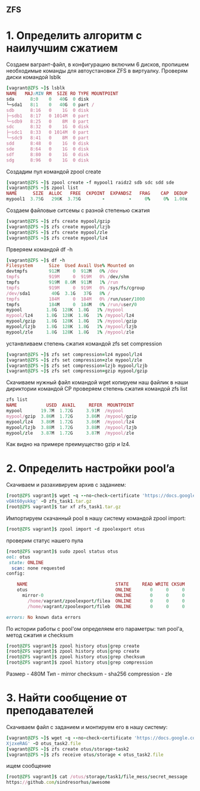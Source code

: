 ## ZFS
# 1. Определить алгоритм с наилучшим сжатием
Создаем вагрант-файл, в конфигурацию включим 6 дисков, пропишем необходимые команды для автоустановки ZFS в виртуалку.
Проверям диски командой lsblk
```ruby
[vagrant@ZFS ~]$ lsblk 
NAME   MAJ:MIN RM  SIZE RO TYPE MOUNTPOINT
sda      8:0    0   40G  0 disk 
└─sda1   8:1    0   40G  0 part /
sdb      8:16   0    1G  0 disk 
├─sdb1   8:17   0 1014M  0 part 
└─sdb9   8:25   0    8M  0 part 
sdc      8:32   0    1G  0 disk 
├─sdc1   8:33   0 1014M  0 part 
└─sdc9   8:41   0    8M  0 part 
sdd      8:48   0    1G  0 disk 
sde      8:64   0    1G  0 disk 
sdf      8:80   0    1G  0 disk 
sdg      8:96   0    1G  0 disk 
```
Создадим пул командой zpool create
```ruby
[vagrant@ZFS ~]$ zpool create -f mypool1 raidz2 sdb sdc sdd sde
[vagrant@ZFS ~]$ zpool list
NAME      SIZE  ALLOC   FREE  CKPOINT  EXPANDSZ   FRAG    CAP  DEDUP    HEALTH  ALTROOT
mypool1  3.75G   296K  3.75G        -         -     0%     0%  1.00x    ONLINE  -
```
Создаем файловые ситсемы с разной степенью сжатия
```ruby
[vagrant@ZFS ~]$ zfs create mypool/gzip
[vagrant@ZFS ~]$ zfs create mypool/lzjb
[vagrant@ZFS ~]$ zfs create mypool/zle
[vagrant@ZFS ~]$ zfs create mypool/lz4
```
Прверяем командой df -h
```ruby
[vagrant@ZFS ~]$ df -h
Filesystem      Size  Used Avail Use% Mounted on
devtmpfs        912M     0  912M   0% /dev
tmpfs           919M     0  919M   0% /dev/shm
tmpfs           919M  8.6M  911M   1% /run
tmpfs           919M     0  919M   0% /sys/fs/cgroup
/dev/sda1        40G  3.1G   37G   8% /
tmpfs           184M     0  184M   0% /run/user/1000
tmpfs           184M     0  184M   0% /run/user/0
mypool         1.8G  128K  1.8G   1% /mypool
mypool/lz4     1.8G  128K  1.8G   1% /mypool/lz4
mypool/gzip    1.8G  128K  1.8G   1% /mypool/gzip
mypool/lzjb    1.8G  128K  1.8G   1% /mypool/lzjb
mypool/zle     1.8G  128K  1.8G   1% /mypool/zle
```
устанвливаем степень сжатия командой zfs set compression
```ruby
[vagrant@ZFS ~]$ zfs set compression=lz4 mypool/lz4
[vagrant@ZFS ~]$ zfs set compression=zle mypool/zle
[vagrant@ZFS ~]$ zfs set compression=lzjb mypool/lzjb
[vagrant@ZFS ~]$ zfs set compression=gzip mypool/gzip
```
Скачиваем нужный файл командой wget 
копируем наш файлик в наши дириктории командой CP
проверяем степень сжатия командой zfs list 
```ruby
zfs list 
NAME           USED  AVAIL     REFER  MOUNTPOINT
mypool       19.7M  1.72G     3.91M  /mypool
mypool/gzip  3.86M  1.72G     3.86M  /mypool/gzip
mypool/lz4   3.86M  1.72G     3.86M  /mypool/lz4
mypool/lzjb  3.88M  1.72G     3.88M  /mypool/lzjb
mypool/zle   3.87M  1.72G     3.87M  /mypool/zle
```
Как видно  на примере преимущество gzip  и  lz4. 

# 2. Определить настройки pool’a
Скачиваем и разахивируем архив с заданием:
```ruby
[root@ZFS vagrant]$ wget -q --no-check-certificate 'https://docs.google.com/uc?export=download&id=1KRBNW33QWqbvbVHa3hLJi 
vOAt60yukkg' -O zfs_task1.tar.gz
[root@ZFS vagrant]$ tar xf zfs_task1.tar.gz
```
Импортируем скачанный pool в нашу систему командой zpool import:
```ruby
[root@ZFS vagrant]$ zpool import -d zpoolexport otus
```
проверим статус нашего пула 
```ruby
[root@ZFS vagrant]$ sudo zpool status otus
ool: otus
 state: ONLINE
  scan: none requested
config:

	NAME                                 STATE     READ WRITE CKSUM
	otus                                 ONLINE       0     0     0
	  mirror-0                           ONLINE       0     0     0
	    /home/vagrant/zpoolexport/filea  ONLINE       0     0     0
	    /home/vagrant/zpoolexport/fileb  ONLINE       0     0     0

errors: No known data errors
```
По истории работы с pool'ом определяем его параметры: тип pool'а, метод сжатия и checksum
```ruby
[root@ZFS vagrant]$ zpool history otus|grep create
[root@ZFS vagrant]$ zpool history otus|grep create
[root@ZFS vagrant]$ zpool history otus|grep checksum
[root@ZFS vagrant]$ zpool history otus|grep compression
```
Размер - 480M
Тип - mirror
checksum - sha256
compression - zle
# 3. Найти сообщение от преподавателей
Скачиваем файл с заданием и монтируем его в нашу систему:
```ruby
[vagrant@ZFS ~]$ wget -q --no-check-certificate 'https://docs.google.com/uc?export=download&id=1gH8gCL9y7Nd5Ti3IRmplZPF1 
XjzxeRAG' -O otus_task2.file
[vagrant@ZFS ~]$ zfs create otus/storage-task2
[vagrant@ZFS ~]$ zfs receive otus/storage < otus_task2.file 
```
ищем сообщение
```ruby
[root@ZFS vagrant]$ cat /otus/storage/task1/file_mess/secret_message
https://github.com/sindresorhus/awesome
```
